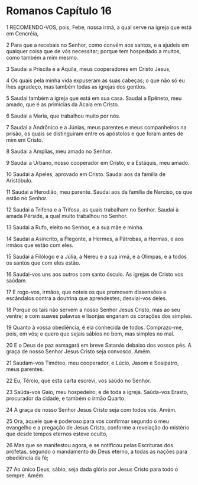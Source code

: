 # Romanos Capítulo 16

1	RECOMENDO-VOS, pois, Febe, nossa irmã, a qual serve na igreja que está em Cencréia,

2	Para que a recebais no Senhor, como convém aos santos, e a ajudeis em qualquer coisa que de vós necessitar; porque tem hospedado a muitos, como também a mim mesmo.

3	Saudai a Priscila e a Áqüila, meus cooperadores em Cristo Jesus,

4	Os quais pela minha vida expuseram as suas cabeças; o que não só eu lhes agradeço, mas também todas as igrejas dos gentios.

5	Saudai também a igreja que está em sua casa. Saudai a Epêneto, meu amado, que é as primícias da Acaia em Cristo.

6	Saudai a Maria, que trabalhou muito por nós.

7	Saudai a Andrônico e a Júnias, meus parentes e meus companheiros na prisão, os quais se distinguiram entre os apóstolos e que foram antes de mim em Cristo.

8	Saudai a Amplias, meu amado no Senhor.

9	Saudai a Urbano, nosso cooperador em Cristo, e a Estáquis, meu amado.

10	Saudai a Apeles, aprovado em Cristo. Saudai aos da família de Aristóbulo.

11	Saudai a Herodião, meu parente. Saudai aos da família de Narciso, os que estão no Senhor.

12	Saudai a Trifena e a Trifosa, as quais trabalham no Senhor. Saudai à amada Pérside, a qual muito trabalhou no Senhor.

13	Saudai a Rufo, eleito no Senhor, e a sua mãe e minha.

14	Saudai a Asíncrito, a Flegonte, a Hermes, a Pátrobas, a Hermas, e aos irmãos que estão com eles.

15	Saudai a Filólogo e a Júlia, a Nereu e a sua irmã, e a Olimpas, e a todos os santos que com eles estão.

16	Saudai-vos uns aos outros com santo ósculo. As igrejas de Cristo vos saúdam.

17	E rogo-vos, irmãos, que noteis os que promovem dissensões e escândalos contra a doutrina que aprendestes; desviai-vos deles.

18	Porque os tais não servem a nosso Senhor Jesus Cristo, mas ao seu ventre; e com suaves palavras e lisonjas enganam os corações dos simples.

19	Quanto à vossa obediência, é ela conhecida de todos. Comprazo-me, pois, em vós; e quero que sejais sábios no bem, mas simples no mal.

20	E o Deus de paz esmagará em breve Satanás debaixo dos vossos pés. A graça de nosso Senhor Jesus Cristo seja convosco. Amém.

21	Saúdam-vos Timóteo, meu cooperador, e Lúcio, Jasom e Sosípatro, meus parentes.

22	Eu, Tércio, que esta carta escrevi, vos saúdo no Senhor.

23	Saúda-vos Gaio, meu hospedeiro, e de toda a igreja. Saúda-vos Erasto, procurador da cidade, e também o irmão Quarto.

24	A graça de nosso Senhor Jesus Cristo seja com todos vós. Amém.

25	Ora, àquele que é poderoso para vos confirmar segundo o meu evangelho e a pregação de Jesus Cristo, conforme a revelação do mistério que desde tempos eternos esteve oculto,

26	Mas que se manifestou agora, e se notificou pelas Escrituras dos profetas, segundo o mandamento do Deus eterno, a todas as nações para obediência da fé;

27	Ao único Deus, sábio, seja dada glória por Jesus Cristo para todo o sempre. Amém.

